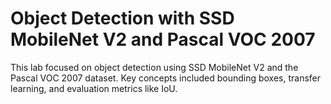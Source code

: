 # Object Detection with SSD MobileNet V2 and Pascal VOC 2007

This lab focused on object detection using SSD MobileNet V2 and the Pascal VOC 2007 dataset. Key concepts included bounding boxes, transfer learning, and evaluation metrics like IoU.